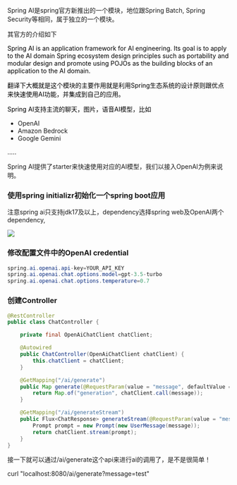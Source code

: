 Spring AI是spring官方新推出的一个模块，地位跟Spring Batch, Spring Security等相同，属于独立的一个模块。

其官方的介绍如下

<font style="color:rgb(0, 0, 0);">Spring AI is an application framework for AI engineering. Its goal is to apply to the AI domain Spring ecosystem design principles such as portability and modular design and promote using POJOs as the building blocks of an application to the AI domain.</font>

<font style="color:rgb(0, 0, 0);"></font>

<font style="color:rgb(0, 0, 0);">翻译下大概就是这个模块的主要作用就是利用Spring生态系统的设计原则跟优点来快速使用AI功能，并集成到自己的应用。</font>

<font style="color:rgb(0, 0, 0);"></font>

<font style="color:rgb(0, 0, 0);">Spring AI支持主流的聊天，图片，语音AI模型，比如</font>

+ OpenAI
+ Amazon Bedrock
+ Google Gemini

.....

Spring AI提供了starter来快速使用对应的AI模型，我们以接入OpenAI为例来说明。



### 使用spring initializr初始化一个spring boot应用
注意spring ai只支持jdk17及以上，dependency选择spring web及OpenAI两个dependency,

![](https://cdn.nlark.com/yuque/0/2024/png/26411187/1712837555693-afb298e4-ab81-4a4c-8ce6-598b071a40ab.png)



### 修改配置文件中的OpenAI credential
```java
spring.ai.openai.api-key=YOUR_API_KEY
spring.ai.openai.chat.options.model=gpt-3.5-turbo
spring.ai.openai.chat.options.temperature=0.7
```





### 创建Controller
```java
@RestController
public class ChatController {

    private final OpenAiChatClient chatClient;

    @Autowired
    public ChatController(OpenAiChatClient chatClient) {
        this.chatClient = chatClient;
    }

    @GetMapping("/ai/generate")
    public Map generate(@RequestParam(value = "message", defaultValue = "Tell me a joke") String message) {
        return Map.of("generation", chatClient.call(message));
    }

    @GetMapping("/ai/generateStream")
	public Flux<ChatResponse> generateStream(@RequestParam(value = "message", defaultValue = "Tell me a joke") String message) {
        Prompt prompt = new Prompt(new UserMessage(message));
        return chatClient.stream(prompt);
    }
}
```



接一下就可以通过/ai/generate这个api来进行ai的调用了，是不是很简单！

curl "localhost:8080/ai/generate?message=test" 

